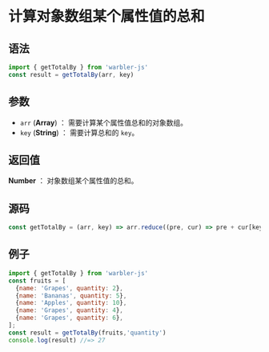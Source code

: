 <!--
 * @Author: 一尾流莺
 * @Description:计算对象数组某个属性值的总和
 * @Date: 2021-09-13 17:26:25
 * @LastEditTime: 2021-09-17 18:13:03
 * @FilePath: \warblerjs-guide\docs\guide\array\getTotalBy.md
-->

# 计算对象数组某个属性值的总和

## 语法

```js
import { getTotalBy } from 'warbler-js'
const result = getTotalBy(arr, key)
```

## 参数

- `arr` (**Array**) ： 需要计算某个属性值总和的对象数组。
- `key` (**String**) ： 需要计算总和的 `key`。

## 返回值

**Number** ： 对象数组某个属性值的总和。

## 源码

```js
const getTotalBy = (arr, key) => arr.reduce((pre, cur) => pre + cur[key], 0);
```

## 例子

```js
import { getTotalBy } from 'warbler-js'
const fruits = [
  {name: 'Grapes', quantity: 2},
  {name: 'Bananas', quantity: 5},
  {name: 'Apples', quantity: 10},
  {name: 'Grapes', quantity: 4},
  {name: 'Grapes', quantity: 6},
];
const result = getTotalBy(fruits,'quantity')
console.log(result) //=> 27
```